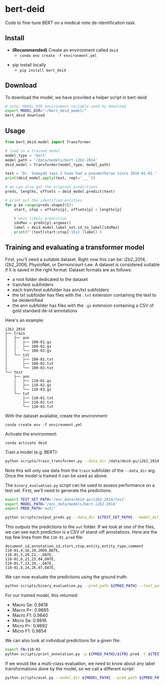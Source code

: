 # bert-deid

Code to fine-tune BERT on a medical note de-identification task.

## Install

* **(Recommended)** Create an environment called `deid`
    * `conda env create -f environment.yml`
<!-- * conda: `conda install bert_deid` -->
* pip install locally
    * `pip install bert_deid`

## Download

To download the model, we have provided a helper script in bert-deid:

```sh
# note: MODEL_DIR environment variable used by download
export MODEL_DIR="~/bert_deid_model/"
bert_deid download
```

## Usage

```python
from bert_deid.model import Transformer

# load in a trained model
model_type = 'bert'
model_path = '/data/models/bert-i2b2-2014'
deid_model = Transformer(model_type, model_path)

text = 'Dr. Somayah says I have had a pneumothorax since 2019-01-01.'
print(deid_model.apply(text, repl='___'))

# we can also get the original predictions
preds, lengths, offsets = deid_model.predict(text)

# print out the identified entities
for p in range(preds.shape[0]):
    start, stop = offsets[p], offsets[p] + lengths[p]

    # most likely prediction
    idxMax = preds[p].argmax()
    label = deid_model.label_set.id_to_label[idxMax]
    print(f'{text[start:stop]:15s} {label}')
```

## Training and evaluating a transformer model

First, you'll need a suitable dataset. Right now this can be: i2b2_2014, i2b2_2006, PhysioNet, or Dernoncourt-Lee.
A dataset is considered suitable if it is saved in the right format. Dataset formats are as follows:

* a root folder dedicated to the dataset
* train/test subfolders
* each train/test subfolder has ann/txt subfolders
* the txt subfolder has files with the `.txt` extension containing the text to be deidentified
* the ann subfolder has files with the `.gs` extension containing a CSV of gold standard de-id annotations

Here's an example:

```
i2b2_2014
├── train
│   ├── ann
│   │   ├── 100-01.gs
│   │   ├── 100-02.gs
│   │   └── 100-03.gs
│   └── txt
│       ├── 100-01.txt
│       ├── 100-02.txt
│       └── 100-03.txt
└── test
    ├── ann
    │   ├── 110-01.gs
    │   ├── 110-02.gs
    │   └── 110-03.gs
    └── txt
        ├── 110-01.txt
        ├── 110-02.txt
        └── 110-03.txt
```

With the dataset available, create the environment:

`conda create env -f environment.yml`

Activate the environment:

`conda activate deid`

Train a model (e.g. BERT):

```sh
python scripts/train_transformer.py --data_dir /data/deid-gs/i2b2_2014 --data_type i2b2_2014 --model_type bert --model_name_or_path bert-base-uncased --do_lower_case --output_dir /data/models/bert-model-i2b2-2014 --do_train --overwrite_output_dir
```

Note this will only use data from the `train` subfolder of the `--data_dir` arg. Once the model is trained it can be used as above.

The `binary_evaluation.py` script can be used to assess performance on a test set. First, we'll need to generate the predictions:

```sh
export TEST_SET_PATH='/enc_data/deid-gs/i2b2_2014/test'
export MODEL_PATH='/enc_data/models/bert-i2b2-2014'
export PRED_PATH='out/'

python scripts/output_preds.py --data_dir ${TEST_SET_PATH} --model_dir ${MODEL_PATH} --output_folder ${PRED_PATH}
```

This outputs the predictions to the `out` folder. If we look at one of the files, we can see each prediction is a CSV of stand-off annotations. Here are the top few lines from the `110-01.pred` file:

```
document_id,annotation_id,start,stop,entity,entity_type,comment
110-01,4,16,20,2069,DATE,
110-01,5,20,21,-,DATE,
110-01,6,21,23,04,DATE,
110-01,7,23,24,-,DATE,
110-01,8,24,26,07,DATE,
```

We can now evaluate the predictions using the ground truth:

```sh
python scripts/binary_evaluation.py --pred_path ${PRED_PATH} --text_path ${TEST_SET_PATH}/txt --ref_path ${TEST_SET_PATH}/ann
```

For our trained model, this returned:

* Macro Se: 0.9818
* Macro P+: 0.9885
* Macro F1: 0.9840
* Micro Se: 0.9816
* Micro P+: 0.9892
* Micro F1: 0.9854

We can also look at individual predictions for a given file:

```sh
export FN=110-02
python scripts/print_annotation.py -p ${PRED_PATH}/${FN}.pred -t ${TEST_SET_PATH}/txt/${FN}.txt -r ${TEST_SET_PATH}/ann/${FN}.gs
```

If we would like a multi-class evaluation, we need to know about any label transformations done by the model, so we call a different script:

```sh
python scripts/eval.py --model_dir ${MODEL_PATH} --pred_path ${PRED_PATH} --text_path ${TEST_SET_PATH}/txt --ref_path ${TEST_SET_PATH}/ann
```
